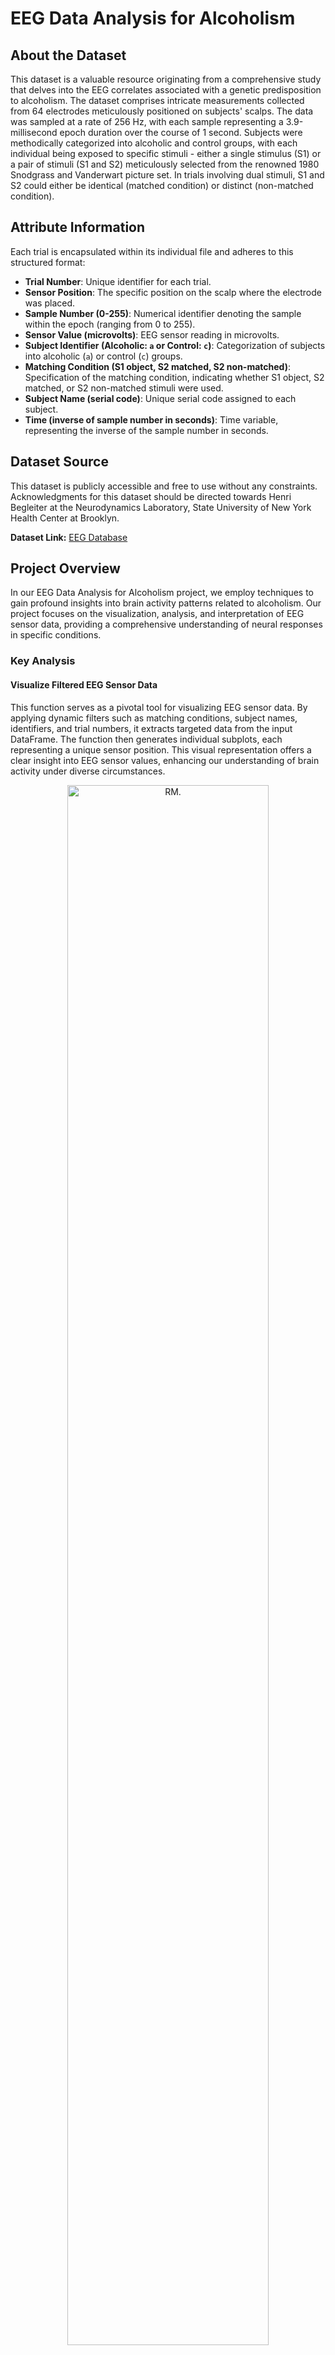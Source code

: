 # EEG Data Analysis for Alcoholism

## About the Dataset

This dataset is a valuable resource originating from a comprehensive study that delves into the EEG correlates associated with a genetic predisposition to alcoholism. The dataset comprises intricate measurements collected from 64 electrodes meticulously positioned on subjects' scalps. The data was sampled at a rate of 256 Hz, with each sample representing a 3.9-millisecond epoch duration over the course of 1 second. Subjects were methodically categorized into alcoholic and control groups, with each individual being exposed to specific stimuli - either a single stimulus (S1) or a pair of stimuli (S1 and S2) meticulously selected from the renowned 1980 Snodgrass and Vanderwart picture set. In trials involving dual stimuli, S1 and S2 could either be identical (matched condition) or distinct (non-matched condition).

## Attribute Information

Each trial is encapsulated within its individual file and adheres to this structured format:

- **Trial Number**: Unique identifier for each trial.
- **Sensor Position**: The specific position on the scalp where the electrode was placed.
- **Sample Number (0-255)**: Numerical identifier denoting the sample within the epoch (ranging from 0 to 255).
- **Sensor Value (microvolts)**: EEG sensor reading in microvolts.
- **Subject Identifier (Alcoholic: `a` or Control: `c`)**: Categorization of subjects into alcoholic (`a`) or control (`c`) groups.
- **Matching Condition (S1 object, S2 matched, S2 non-matched)**: Specification of the matching condition, indicating whether S1 object, S2 matched, or S2 non-matched stimuli were used.
- **Subject Name (serial code)**: Unique serial code assigned to each subject.
- **Time (inverse of sample number in seconds)**: Time variable, representing the inverse of the sample number in seconds.

## Dataset Source

This dataset is publicly accessible and free to use without any constraints. Acknowledgments for this dataset should be directed towards Henri Begleiter at the Neurodynamics Laboratory, State University of New York Health Center at Brooklyn.

**Dataset Link:** [EEG Database](https://archive.ics.uci.edu/ml/datasets/eeg+database)

## Project Overview

In our EEG Data Analysis for Alcoholism project, we employ techniques to gain profound insights into brain activity patterns related to alcoholism. Our project focuses on the visualization, analysis, and interpretation of EEG sensor data, providing a comprehensive understanding of neural responses in specific conditions.

### Key Analysis

#### Visualize Filtered EEG Sensor Data 
This function serves as a pivotal tool for visualizing EEG sensor data. By applying dynamic filters such as matching conditions, subject names, identifiers, and trial numbers, it extracts targeted data from the input DataFrame. The function then generates individual subplots, each representing a unique sensor position. This visual representation offers a clear insight into EEG sensor values, enhancing our understanding of brain activity under diverse circumstances.

<div align="center">
  <img src="Figures/plots.png" width=80% height=80% alt="RM.">
</div>


#### Rank Significant Differences in Sensor Data 
This function plays a vital role in identifying significant differences in firing patterns between alcoholic and control groups. By conducting Mann-Whitney U tests for each sensor position under various matching conditions, it ranks the results based on p-values. The visualization aspect highlights sensors exhibiting substantial disparities in activity between the two groups. This in-depth analysis provides critical information about brain regions associated with alcoholism.

<div align="center">
  <img src="Figures/mann_W.png" width=80% height=80% alt="RM.">
</div>


#### Correlation per Sensor Pair for Matching Condition 
In this function, we explore correlated activity between different brain regions when exposed to specific stimuli. By calculating correlations between sensor positions and implementing a correlation threshold, the function identifies regions that exhibit synchronized responses to particular stimuli. This analysis sheds light on the interconnectedness of brain areas, offering valuable insights into neural responses under varying conditions.

#### Top N Correlations Visualization 
This function focuses on unveiling the strongest positive and negative correlations between pairs of EEG sensors. By visualizing these correlations for specific subject identifiers ('a' or 'c'), it provides a detailed understanding of interrelated activities within different brain regions. This visualization aids in deciphering neural connectivity patterns, contributing significantly to our comprehension of the brain's functional networks.

<div align="center">
  <img src="Figures/corr_a.png" width=80% height=80% alt="RM.">
</div>

<div align="center">
  <img src="Figures/corr_c.png" width=80% height=80% alt="RM.">
</div>



#### Train and Evaluate Classifier 
An integral part of our project involves the application of machine learning techniques. This function preprocesses EEG sensor data, standardizes features, applies dimensionality reduction through PCA, and trains a Support Vector Machine (SVM) classifier. The classifier's performance is rigorously evaluated, and feature importance is assessed. Through this process, we identify crucial features contributing to subject classification under diverse matching conditions, enhancing our ability to discern patterns within EEG data.

| S2 match | ACC = 63.44%   |  S1 obj        | ACC = 62.87%   |   S2 no match  | ACC = 64.69%   |
|----------|----------------|----------------|----------------|----------------|----------------|
| Sensor   | Importance     | Sensor         | Importance     | Sensor         | Importance     |
| F5       | 0.8130         | C3             | 0.4434         | C4             | 0.7192         |
| F2       | 0.6120         | C5             | 0.2502         | CP5            | 0.5276         |
| CP3      | 0.3289         | CP5            | 0.1940         | F1             | 0.4628         |
| CP6      | 0.2831         | C1             | 0.1612         | F2             | 0.4515         |
| F3       | 0.2732         | CP1            | 0.1284         | C5             | 0.3881         |
| C1       | 0.2371         | F4             | 0.1223         | CZ             | 0.3087         |
| CZ       | 0.1619         | AF8            | 0.0458         | CP6            | 0.2863         |
| AFZ      | 0.1512         | C4             | 0.0295         | C6             | 0.1804         |
| AF1      | 0.0006         | AF1            | 0.0050         | C1             | 0.1136         |
| F4       | -0.0194        | C6             | -0.0423        | AFZ            | 0.0913         |
| AF2      | -0.0231        | F1             | -0.0810        | CP4            | 0.0826         |
| AF8      | -0.0338        | AF2            | -0.1068        | C3             | 0.0820         |
| AF7      | -0.0571        | CP2            | -0.1101        | AF7            | 0.0311         |
| C2       | -0.1824        | CPZ            | -0.1183        | AF2            | -0.0174        |
| C6       | -0.1840        | AF7            | -0.1215        | AF1            | -0.0331        |
| C3       | -0.2666        | C2             | -0.1530        | F3             | -0.0616        |
| C4       | -0.3200        | CP6            | -0.2109        | CP2            | -0.1238        |
| CPZ      | -0.3203        | AFZ            | -0.2236        | AF8            | -0.1464        |
| F1       | -0.3432        | F3             | -0.2575        | CPZ            | -0.2087        |
| CP1      | -0.3681        | CP3            | -0.3386        | C2             | -0.2484        |
| CP4      | -0.3835        | F2             | -0.4193        | CP1            | -0.3124        |
| CP2      | -0.3981        | CZ             | -0.4565        | CP3            | -0.4327        |
| C5       | -0.4629        | F5             | -0.4622        | F4             | -0.5520        |
| CP5      | -0.5781        | CP4            | -0.6741        |                |                |




For detailed usage instructions, examples, and a comprehensive exploration of our analyses, please refer to the accompanying Jupyter Notebook (analysis.ipynb). Our project not only advances the understanding of alcoholism-related brain activity but also demonstrates the power of data-driven insights in the realm of neuroscience.


## File Descriptions

- **`EEG_Alcohol.ipynb`**: Jupyter Notebook file containing the code for data analysis. [Link to Notebook](Notebook/EEG_Alcohol.ipynb).
- **`LICENSE`**: Documentation outlining the licensing information for the project.
- **`README.md`**: This file, providing an overview of the project, dataset information, and instructions.

## Getting Started

1. **Clone the Repository:**
   ```bash
   git clone https://github.com/cossiomanuel/EEG_Alcohol.git
  
